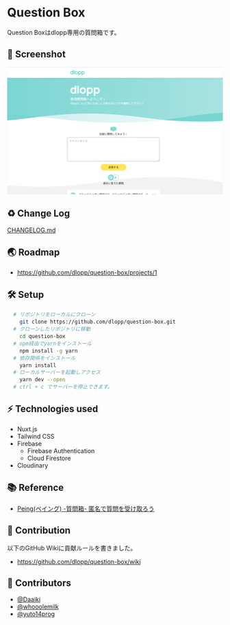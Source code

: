 # Question Box

Question Boxはdlopp専用の質問箱です。

## :camera_flash: Screenshot
![screenshot](./static/screenshot.png)

## :recycle: Change Log
[CHANGELOG.md](CHANGELOG.md)

## :earth_asia: Roadmap
- https://github.com/dlopp/question-box/projects/1

## :hammer_and_wrench: Setup
```bash
  # リポジトリをローカルにクローン
    git clone https://github.com/dlopp/question-box.git
  # クローンしたリポジトリに移動
    cd question-box
  # npm経由でyarnをインストール
    npm install -g yarn
  # 依存関係をインストール
    yarn install
  # ローカルサーバーを起動しアクセス
    yarn dev --open
  # ctrl + c でサーバーを停止できます。
```

## :zap: Technologies used
- Nuxt.js
- Tailwind CSS
- Firebase
  - Firebase Authentication
  - Cloud Firestore
- Cloudinary

## :books: Reference
- [Peing(ペイング) -質問箱- 匿名で質問を受け取ろう](https://peing.net/ja/)

## :star2: Contribution
以下のGitHub Wikiに貢献ルールを書きました。
- https://github.com/dlopp/question-box/wiki

## :partying_face: Contributors
- [@Daaiki](https://github.com/Daaiki)
- [@whooolemilk](https://github.com/whooolemilk)
- [@yuto14prog](https://github.com/yuto14prog)